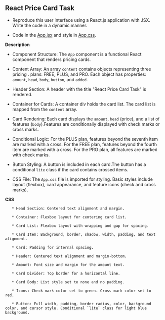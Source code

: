 ## React Price Card Task

   * Reproduce this user interface using a React.js application with JSX. Write the code in a dynamic manner.
   
   * Code in  the [App.jsx](./src/App.jsx) and style in [App.css](./src/App.css).

 **Description**

   * Component Structure: The `App` component is a functional React component that renders pricing cards.

   * Content Array: An array `content` contains objects representing three pricing . plans: FREE, PLUS, and PRO. Each object has properties: `amount`, `head`, `body`, `button`, and `added`.

   * Header Section: A header with the title "React Price Card Task" is rendered.

   * Container for Cards: A container div holds the card list. The card list is mapped from the `content` array.

   * Card Rendering: Each card displays the `amount`, `head` (price), and a list of features (`body`).Features are conditionally displayed with check marks or cross marks.

   * Conditional Logic: For the PLUS plan, features beyond the seventh item are marked with a cross. For the FREE plan, features beyond the fourth item are marked with a cross. For the PRO plan, all features are marked with check marks.

   * Button Styling: A button is included in each card.The button has a conditional `lite` class if the card contains crossed items.

   * CSS File: The `App.css` file is imported for styling. Basic styles include layout (flexbox), card appearance, and feature icons (check and cross marks).
   
  **CSS**
      
       * Head Section: Centered text alignment and margin.

       * Container: Flexbox layout for centering card list.

       * Card List: Flexbox layout with wrapping and gap for spacing.

       * Card Item: Background, border, shadow, width, padding, and text alignment.

       * Card: Padding for internal spacing.

       * Header: Centered text alignment and margin-bottom.

       * Amount: Font size and margin for the amount text.

       * Card Divider: Top border for a horizontal line.

       * Card Body: List style set to none and no padding.

       * Icons: Check mark color set to green. Cross mark color set to red.

       * Button: Full width, padding, border radius, color, background color, and cursor style. Conditional `lite` class for light blue background.



